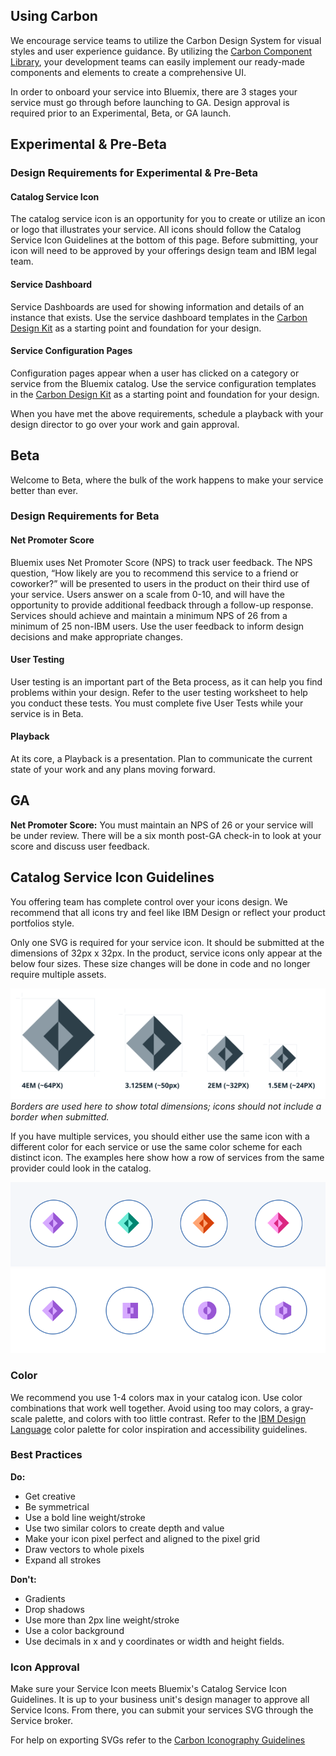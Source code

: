 ## Using Carbon

We encourage service teams to utilize the Carbon Design System for visual styles and user experience guidance. By utilizing the [Carbon Component Library](https://github.com/carbon-design-system/carbon-components), your development teams can easily implement our ready-made components and elements to create a comprehensive UI.

In order to onboard your service into Bluemix, there are 3 stages your service must go through before launching to GA. Design approval is required prior to an Experimental, Beta, or GA launch.

## Experimental & Pre-Beta

### Design Requirements for Experimental & Pre-Beta

#### Catalog Service Icon

The catalog service icon is an opportunity for you to create or utilize an icon or logo that illustrates your service. All icons should follow the Catalog Service Icon Guidelines at the bottom of this page. Before submitting, your icon will need to be approved by your offerings design team and IBM legal team.

#### Service Dashboard

Service Dashboards are used for showing information and details of an instance that exists. Use the service dashboard templates in the [Carbon Design Kit](https://github.com/carbon-design-system/carbon-design-kit) as a starting point and foundation for your design.

#### Service Configuration Pages

Configuration pages appear when a user has clicked on a category or service from the Bluemix catalog. Use the service configuration templates in the [Carbon Design Kit](https://github.com/carbon-design-system/carbon-design-kit) as a starting point and foundation for your design.

When you have met the above requirements, schedule a playback with your design director to go over your work and gain approval.

## Beta

Welcome to Beta, where the bulk of the work happens to make your service better than ever.

### Design Requirements for Beta

#### Net Promoter Score

Bluemix uses Net Promoter Score (NPS) to track user feedback. The NPS question, “How likely are you to recommend this service to a friend or coworker?” will be presented to users in the product on their third use of your service. Users answer on a scale from 0-10, and will have the opportunity to provide additional feedback through a follow-up response. Services should achieve and maintain a minimum NPS of 26 from a minimum of 25 non-IBM users. Use the user feedback to inform design decisions and make appropriate changes.

#### User Testing

User testing is an important part of the Beta process, as it can help you find problems within your design. Refer to the user testing worksheet to help you conduct these tests. You must complete five User Tests while your service is in Beta.

#### Playback

At its core, a Playback is a presentation. Plan to communicate the current state of your work and any plans moving forward.

## GA

**Net Promoter Score:** You must maintain an NPS of 26 or your service will be under review. There will be a six month post-GA check-in to look at your score and discuss user feedback.

## Catalog Service Icon Guidelines

You offering team has complete control over your icons design. We recommend that all icons try and feel like IBM Design or reflect your product portfolios style.

Only one SVG is required for your service icon. It should be submitted at the dimensions of 32px x 32px. In the product, service icons only appear at the below four sizes. These size changes will be done in code and no longer require multiple assets.

![Catalog service icon sizing](images/service-providers-2.svg)
_Borders are used here to show total dimensions; icons should not include a border when submitted._

If you have multiple services, you should either use the same icon with a different color for each service or use the same color scheme for each distinct icon. The examples here show how a row of services from the same provider could look in the catalog.

![Multiple services in the Bluemix catalog A](images/service-providers-1.svg)
![Multiple services in the Bluemix catalog B](images/service-providers-3.svg)

### Color

We recommend you use 1-4 colors max in your catalog icon. Use color combinations that work well together. Avoid using too may colors, a gray-scale palette, and colors with too little contrast. Refer to the [IBM Design Language](https://www.ibm.com/design/language/resources/color-library/) color palette for color inspiration and accessibility guidelines.

### Best Practices

**Do:**

* Get creative
* Be symmetrical
* Use a bold line weight/stroke
* Use two similar colors to create depth and value
* Make your icon pixel perfect and aligned to the pixel grid
* Draw vectors to whole pixels
* Expand all strokes

**Don't:**

* Gradients
* Drop shadows
* Use more than 2px line weight/stroke
* Use a color background
* Use decimals in x and y coordinates or width and height fields.

### Icon Approval

Make sure your Service Icon meets Bluemix's Catalog Service Icon Guidelines. It is up to your business unit's design manager to approve all Service Icons. From there, you can submit your services SVG through the Service broker.

For help on exporting SVGs refer to the [Carbon Iconography Guidelines](http://carbondesignsystem.com/style/iconography/contribution)
